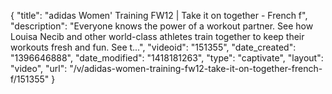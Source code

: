 {
    "title": "adidas Women' Training FW12 | Take it on together - French f",
    "description": "Everyone knows the power of a workout partner. See how Louisa Necib and other world-class athletes train together to keep their workouts fresh and fun. See t...",
    "videoid": "151355",
    "date_created": "1396646888",
    "date_modified": "1418181263",
    "type": "captivate",
    "layout": "video",
    "url": "\/v\/adidas-women-training-fw12-take-it-on-together-french-f\/151355"
}